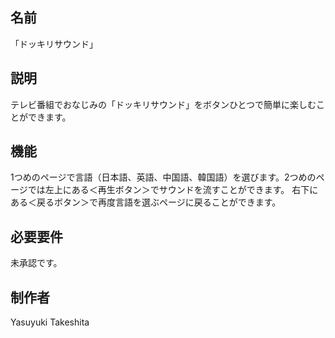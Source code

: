 ## 名前
「ドッキリサウンド」

## 説明
テレビ番組でおなじみの「ドッキリサウンド」をボタンひとつで簡単に楽しむことができます。

## 機能
1つめのページで言語（日本語、英語、中国語、韓国語）を選びます。2つめのページでは左上にある＜再生ボタン＞でサウンドを流すことができます。
右下にある＜戻るボタン＞で再度言語を選ぶページに戻ることができます。

## 必要要件
未承認です。

## 制作者
Yasuyuki Takeshita
